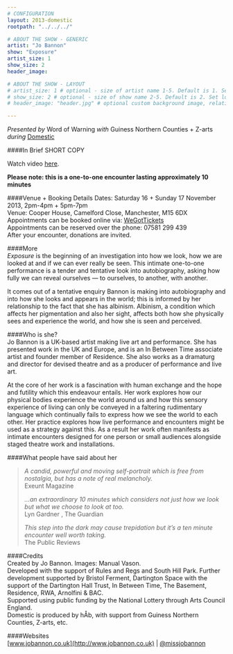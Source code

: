 ```yaml
---
# CONFIGURATION
layout: 2013-domestic
rootpath: "../../../"

# ABOUT THE SHOW - GENERIC
artist: "Jo Bannon"
show: "Exposure"
artist_size: 1
show_size: 2
header_image:

# ABOUT THE SHOW - LAYOUT
# artist_size: 1 # optional - size of artist name 1-5. Default is 1. Set longer names to lower values
# show_size: 2 # optional - size of show name 2-5. Default is 2. Set longer names to lower values
# header_image: "header.jpg" # optional custom background image, relative to current page

---
```

*Presented by* Word of Warning *with* Guiness Northern Counties + Z-arts       
*during* [Domestic](/current/2013-domestic/index.html)        

####In Brief
SHORT COPY
        
Watch video [here](http://vimeo.com/68437394).        
        
**Please note: this is a one-to-one encounter lasting approximately 10 minutes**
         
####Venue + Booking Details
Dates: Saturday 16 + Sunday 17 November 2013, 2pm-4pm + 5pm-7pm        
Venue: Cooper House, Camelford Close, Manchester, M15 6DX   
Appointments can be booked online via: [WeGotTickets](http://www.wegottickets.com/wordofwarning)     
Appointments can be reserved over the phone: 07581 299 439        
After your encounter, donations are invited.           
              
####More      
*Exposure* is the beginning of an investigation into how we look, how we are looked at and if we can ever really be seen. This intimate one-to-one performance is a tender and tentative look into autobiography, asking how fully we can reveal ourselves — to ourselves, to another, with another.        
        
It comes out of a tentative enquiry Bannon is making into autobiography and into how she looks and appears in the world; this is informed by her relationship to the fact that she has albinism. Albinism, a condition which affects her pigmentation and also her sight, affects both how she physically sees and experience the world, and how she is seen and perceived.          
        
####Who is she?    
Jo Bannon is a UK-based artist making live art and performance. She has presented work in the UK and Europe, and is an In Between Time associate artist and founder member of Residence. She also works as a dramaturg and director for devised theatre and as a producer of performance and live art.        
        
At the core of her work is a fascination with human exchange and the hope and futility which this endeavour entails. Her work explores how our physical bodies experience the world around us and how this sensory experience of living can only be conveyed in a faltering rudimentary language which continually fails to express how we see the world to each other. Her practice explores how live performance and encounters might be used as a strategy against this. As a result her work often manifests as intimate encounters designed for one person or small audiences alongside staged theatre work and installations.        
              
####What people have said about her       
>*A candid, powerful and moving self-portrait which is free from nostalgia, but has a note of real melancholy.*<br> Exeunt Magazine        
>            
>*...an extraordinary 10 minutes which considers not just how we look but what we choose to look at too.*<br> Lyn Gardner , The Guardian
>         
>*This step into the dark may cause trepidation but it’s a ten minute encounter well worth taking.*<br> The Public Reviews        
        
####Credits        
Created by Jo Bannon. Images: Manual Vason.         
Developed with the support of Rules and Regs and South Hill Park. Further development supported by Bristol Ferment, Dartington Space with the support of the Dartington Hall Trust, In Between Time, The Basement, Residence, RWA, Arnolfini & BAC.           
Supported using public funding by the National Lottery through Arts Council England.        
Domestic is produced by hÅb, with support from Guiness Northern Counties, Z-arts, etc.                    
         
####Websites        
[www.jobannon.co.uk](http://www.jobannon.co.uk) | [@missjobannon](http://twitter.com/missjobannon)
